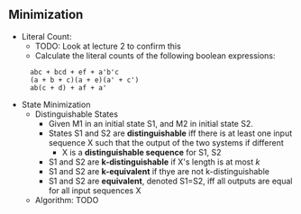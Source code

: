 ## Minimization
- Literal Count:
  - TODO: Look at lecture 2 to confirm this
  - Calculate the literal counts of the following boolean expressions:
  ```
    abc + bcd + ef + a'b'c
    (a + b + c)(a + e)(a' + c')
    ab(c + d) + af + a'
    ```
- State Minimization
  - Distinguishable States
    - Given M1 in an initial state S1, and M2 in initial state S2.
    - States S1 and S2 are **distinguishable** iff there is at least one input sequence X such that the output of the two systems if different
      - X is a **distinguishable sequence** for S1, S2
    - S1 and S2 are **k-distinguishable** if X's length is at most *k*
    - S1 and S2 are **k-equivalent** if thye are not k-distinguishable
    - S1 and S2 are **equivalent**, denoted S1=S2, iff all outputs are equal for all input sequences X
  - Algorithm: TODO
